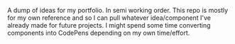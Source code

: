 A dump of ideas for my portfolio. In semi working order. This repo is mostly for my own reference and so I can pull whatever idea/component I've already made for future projects. I might spend some time converting components into CodePens depending on my own time/effort. 

